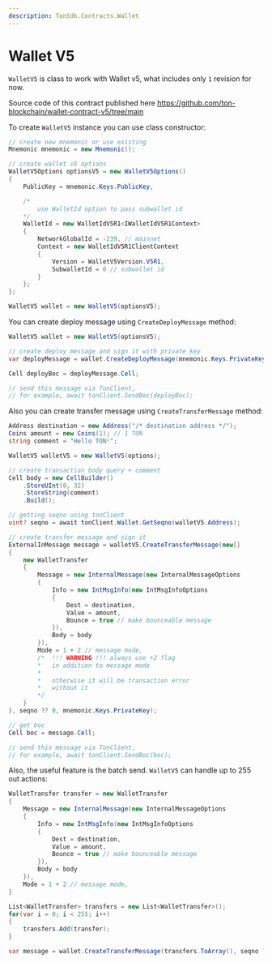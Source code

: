 ```yaml
---
description: TonSdk.Contracts.Wallet
---
```


# Wallet V5

`WalletV5` is class to work with Wallet v5, what includes only `1` revision for now.

Source code of this contract published here https://github.com/ton-blockchain/wallet-contract-v5/tree/main

To create `WalletV5` instance you can use class constructor:

```csharp
// create new mnemonic or use existing
Mnemonic mnemonic = new Mnemonic();

// create wallet v5 options
WalletV5Options optionsV5 = new WalletV5Options()
{
    PublicKey = mnemonic.Keys.PublicKey,

    /*
        use WalletId option to pass subwallet id
    */
    WalletId = new WalletIdV5R1<IWalletIdV5R1Context> 
    {
        NetworkGlobalId = -239, // mainnet
        Context = new WalletIdV5R1ClientContext 
        {
            Version = WalletV5Version.V5R1,
            SubwalletId = 0 // subwallet id
        }
    };
};

WalletV5 wallet = new WalletV5(optionsV5);
```



You can create deploy message using `CreateDeployMessage` method:

```csharp
WalletV5 wallet = new WalletV5(optionsV5);

// create deploy message and sign it with private key
var deployMessage = wallet.CreateDeployMessage(mnemonic.Keys.PrivateKey);

Cell deployBoc = deployMessage.Cell;

// send this message via TonClient,
// for example, await tonClient.SendBoc(deployBoc);
```



Also you can create transfer message using `CreateTransferMessage` method:

```csharp
Address destination = new Address("/* destination address */");
Coins amount = new Coins(1); // 1 TON
string comment = "Hello TON!";

WalletV5 walletV5 = new WalletV5(options);

// create transaction body query + comment
Cell body = new CellBuilder()
    .StoreUInt(0, 32)
    .StoreString(comment)
    .Build();

// getting seqno using tonClient
uint? seqno = await tonClient.Wallet.GetSeqno(walletV5.Address);

// create transfer message and sign it
ExternalInMessage message = walletV5.CreateTransferMessage(new[]
{
    new WalletTransfer
    {
        Message = new InternalMessage(new InternalMessageOptions
        {
            Info = new IntMsgInfo(new IntMsgInfoOptions
            {
                Dest = destination,
                Value = amount,
                Bounce = true // make bounceable message
            }),
            Body = body
        }),
        Mode = 1 + 2 // message mode, 
        /*  !!! WARNING !!! always use +2 flag 
        *   in addition to message mode
        *
        *   otherwise it will be transaction error 
        *   without it
        */
    }
}, seqno ?? 0, mnemonic.Keys.PrivateKey);

// get boc
Cell boc = message.Cell;

// send this message via TonClient,
// for example, await tonClient.SendBoc(boc);
```

Also, the useful feature is the batch send. `WalletV5` can handle up to 255 out actions:
```csharp
WalletTransfer transfer = new WalletTransfer
{
    Message = new InternalMessage(new InternalMessageOptions
    {
        Info = new IntMsgInfo(new IntMsgInfoOptions
        {
            Dest = destination,
            Value = amount,
            Bounce = true // make bounceable message
        }),
        Body = body
    }),
    Mode = 1 + 2 // message mode, 
}

List<WalletTransfer> transfers = new List<WalletTransfer>();
for(var i = 0; i < 255; i++) 
{
    transfers.Add(transfer);
}

var message = wallet.CreateTransferMessage(transfers.ToArray(), seqno ?? 0, mnemonic.Keys.PrivateKey);
```